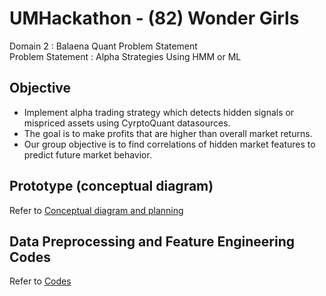 # UMHackathon - (82) Wonder Girls
Domain 2 : Balaena Quant Problem Statement  
Problem Statement : Alpha Strategies Using HMM or ML

## Objective
* Implement alpha trading strategy which detects hidden signals or mispriced assets using CyrptoQuant datasources.
* The goal is to make profits that are higher than overall market returns.
* Our group objective is to find correlations of hidden market features to predict future market behavior.

## Prototype (conceptual diagram)
Refer to [Conceptual diagram and planning](https://github.com/faryzafarizal/UMHackathon-Wonder-Girls/blob/c30648358f72951d36c177e970f84e3d2ecb8326/prototype/conceptual_diagram.md)

## Data Preprocessing and Feature Engineering Codes
Refer to [Codes]()
